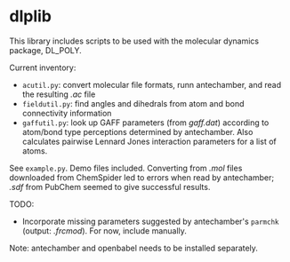 dlplib
===

This library includes scripts to be used with the molecular dynamics package, DL\_POLY.

Current inventory:

- `acutil.py`: convert molecular file formats, runn antechamber, and read the resulting *.ac* file 
- `fieldutil.py`: find angles and dihedrals from atom and bond connectivity information
- `gaffutil.py`: look up GAFF parameters (from *gaff.dat*) according to atom/bond type perceptions determined by antechamber. Also calculates pairwise Lennard Jones interaction parameters for a list of atoms.

See `example.py`. Demo files included. Converting from *.mol* files downloaded from ChemSpider led to errors when read by antechamber; *.sdf* from PubChem seemed to give successful results.

TODO:

- Incorporate missing parameters suggested by antechamber's `parmchk` (output: *.frcmod*). For now, include manually.

Note: antechamber and openbabel needs to be installed separately.
